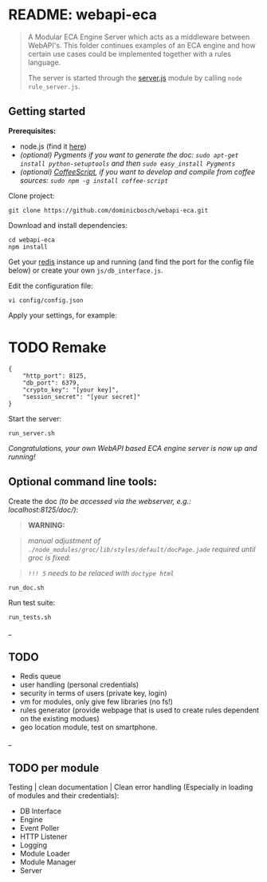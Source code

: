 README: webapi-eca
==================
> A Modular ECA Engine Server which acts as a middleware between WebAPI's.
> This folder continues examples of an ECA engine and how certain use cases
> could be implemented together with a rules language.
> 
> The server is started through the [server.js](server.html) module by calling
> `node rule_server.js`. 


Getting started
---------------

**Prerequisites:**

 - node.js (find it [here](http://nodejs.org/))
 - *(optional) Pygments if you want to generate the doc:
    `sudo apt-get install python-setuptools` and then 
    `sudo easy_install Pygments`*
 - *(optional) [CoffeeScript](http://coffeescript.org/), if you want to develop
 		and compile from coffee sources: `sudo npm -g install coffee-script`*
 
Clone project:

    git clone https://github.com/dominicbosch/webapi-eca.git

Download and install dependencies:

    cd webapi-eca
    npm install

Get your [redis](http://redis.io/) instance up and running (and find the port for the config file below) or create your own `js/db_interface.js`.

Edit the configuration file:

    vi config/config.json

Apply your settings, for example:
# TODO Remake


    {
        "http_port": 8125,
        "db_port": 6379,
        "crypto_key": "[your key]",
        "session_secret": "[your secret]"
    }

Start the server:

    run_server.sh
    
*Congratulations, your own WebAPI based ECA engine server is now up and running!*


Optional command line tools:
----------------------------
    
Create the doc *(to be accessed via the webserver, e.g.: localhost:8125/doc/)*:

> **WARNING:**

> *manual adjustment of `./node_modules/groc/lib/styles/default/docPage.jade` required until groc is fixed:*

> *`!!! 5` needs to be relaced with  `doctype html`*

    run_doc.sh
    
Run test suite:

    run_tests.sh

_

TODO
----

* Redis queue
* user handling (personal credentials)
* security in terms of users (private key, login)
* vm for modules, only give few libraries (no fs!)
* rules generator (provide webpage that is used to create rules dependent on the existing modues)
* geo location module, test on smartphone.

_

TODO per module
---------------

Testing | clean documentation | Clean error handling (Especially in loading of modules and their credentials):

* DB Interface
* Engine
* Event Poller
* HTTP Listener
* Logging
* Module Loader
* Module Manager
* Server

